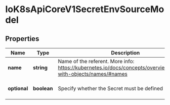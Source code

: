 # IoK8sApiCoreV1SecretEnvSourceModel

## Properties

Name | Type | Description | Notes
------------ | ------------- | ------------- | -------------
**name** | **string** | Name of the referent. More info: https://kubernetes.io/docs/concepts/overview/working-with-objects/names/#names | [optional] [default to undefined]
**optional** | **boolean** | Specify whether the Secret must be defined | [optional] [default to undefined]


